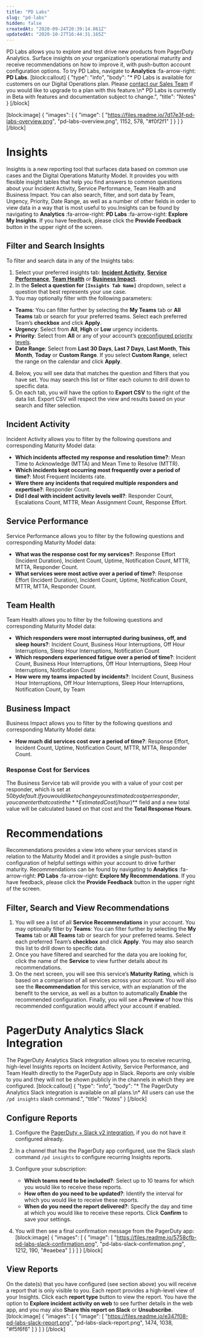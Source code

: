 ```yaml
---
title: "PD Labs"
slug: "pd-labs"
hidden: false
createdAt: "2020-09-24T20:39:14.861Z"
updatedAt: "2020-10-27T16:44:31.165Z"
---
```

PD Labs allows you to explore and test drive new products from PagerDuty Analytics. Surface insights on your organization’s operational maturity and receive recommendations on how to improve it, with push-button account configuration options. To try PD Labs, navigate to **Analytics** :fa-arrow-right: **PD Labs**. 
[block:callout]
{
  "type": "info",
  "body": "* PD Labs is available for customers on our Digital Operations plan. Please [contact our Sales Team](https://www.pagerduty.com/contact-sales/) if you would like to upgrade to a plan with this feature.\n* PD Labs is currently in Beta with features and documentation subject to change.",
  "title": "Notes"
}
[/block]

[block:image]
{
  "images": [
    {
      "image": [
        "https://files.readme.io/7d17e3f-pd-labs-overview.png",
        "pd-labs-overview.png",
        1152,
        578,
        "#f0f2f1"
      ]
    }
  ]
}
[/block]
# Insights

Insights is a new reporting tool that surfaces data based on common use cases and the Digital Operations Maturity Model. It provides you with flexible insight tables that help you find answers to common questions about your Incident Activity, Service Performance, Team Health and Business Impact. You can also search, filter, and sort data by Team, Urgency, Priority, Date Range, as well as a number of other fields in order to view data in a way that is most useful to you.Insights can be found by navigating to **Analytics** :fa-arrow-right: **PD Labs** :fa-arrow-right: **Explore My Insights**. If you have feedback, please click the **Provide Feedback** button in the upper right of the screen.

## Filter and Search Insights

To filter and search data in any of the Insights tabs:

1. Select your preferred insights tab: [**Incident Activity**](https://support.pagerduty.com/docs/pd-labs#incident-activity), [**Service Performance**](https://support.pagerduty.com/docs/pd-labs#service-performance), [**Team Health**](https://support.pagerduty.com/docs/pd-labs#team-health) or [**Business Impact**](https://support.pagerduty.com/docs/pd-labs#business-impact).
2. In the **Select a question for `[Insights Tab Name]`** dropdown, select a question that best represents your use case.
3. You may optionally filter with the following parameters: 
  * **Teams**: You can filter further by selecting the **My Teams** tab or **All Teams** tab or search for your preferred teams. Select each preferred Team’s **checkbox** and click **Apply**.
   * **Urgency**: Select from **All**, **High** or **Low** urgency incidents.
   * **Priority**: Select from **All** or any of your account’s [preconfigured priority levels](https://support.pagerduty.com/docs/incident-priority#enabling-incident-priority).
   * **Date Range**: Select from **Last 30 Days**, **Last 7 Days**, **Last Month**, **This Month**, **Today** or **Custom Range**. If you select **Custom Range**, select the range on the calendar and click **Apply**.
4. Below, you will see data that matches the question and filters that you have set. You may search this list or filter each column to drill down to specific data. 
5. On each tab, you will have the option to **Export CSV** to the right of the data list. Export CSV will respect the view and results based on your search and filter selection.  

## Incident Activity

Incident Activity allows you to filter by the following questions and corresponding Maturity Model data:

* **Which incidents affected my response and resolution time?**: Mean Time to Acknowledge (MTTA) and Mean Time to Resolve (MTTR). 
* **Which incidents kept occurring most frequently over a period of time?**: Most Frequent Incidents rate. 
* **Were there any incidents that required multiple responders and expertise?**: Responder Count.
* **Did I deal with incident activity levels well?**: Responder Count, Escalations Count, MTTR, Mean Assignment Count, Response Effort.

## Service Performance

Service Performance allows you to filter by the following questions and corresponding Maturity Model data:

* **What was the response cost for my services?**: Response Effort (Incident Duration), Incident Count, Uptime, Notification Count, MTTR, MTTA, Responder Count.
* **What services were most active over a period of time?**: Response Effort (Incident Duration), Incident Count, Uptime, Notification Count, MTTR, MTTA, Responder Count.

## Team Health 

Team Health allows you to filter by the following questions and corresponding Maturity Model data:

* **Which responders were most interrupted during business, off, and sleep hours?**: Incident Count, Business Hour Interruptions, Off Hour Interruptions, Sleep Hour Interruptions, Notification Count
* **Which responders experienced fatigue over a period of time?**: Incident Count, Business Hour Interruptions, Off Hour Interruptions, Sleep Hour Interruptions, Notification Count
* **How were my teams impacted by incidents?**: Incident Count, Business Hour Interruptions, Off Hour Interruptions, Sleep Hour Interruptions, Notification Count, by Team

## Business Impact

Business Impact allows you to filter by the following questions and corresponding Maturity Model data:

* **How much did services cost over a period of time?**: Response Effort, Incident Count, Uptime, Notification Count, MTTR, MTTA, Responder Count.

### Response Cost for Services

The Business Service tab will provide you with a value of your cost per responder, which is set at $50 by default. If you would like to change your estimated cost per responder, you can enter that cost in the **Estimated Cost ($/hour)** field and a new total value will be calculated based on that cost and the **Total Response Hours**. 

# Recommendations

Recommendations provides a view into where your services stand in relation to the Maturity Model and it provides a single push-button configuration of helpful settings within your account to drive further maturity. Recommendations can be found by navigating to **Analytics** :fa-arrow-right: **PD Labs** :fa-arrow-right: **Explore My Recommendations**. If you have feedback, please click the **Provide Feedback** button in the upper right of the screen.

## Filter, Search and View Recommendations

1. You will see a list of all **Service Recommendations** in your account. You may optionally filter by **Teams**: You can filter further by selecting the **My Teams** tab or **All Teams** tab or search for your preferred teams. Select each preferred Team’s **checkbox** and click **Apply**. You may also search this list to drill down to specific data. 
2. Once you have filtered and searched for the data you are looking for, click the name of the **Service** to view further details about its recommendations.
3. On the next screen, you will see this service’s **Maturity Rating**, which is based on a comparison of all services across your account. You will also see the **Recommendation** for this service, with an explanation of the benefit to the service, as well as a button to automatically **Enable** the recommended configuration. Finally, you will see a **Preview** of how this recommended configuration would affect your account if enabled.  

# PagerDuty Analytics Slack Integration 

The PagerDuty Analytics Slack integration allows you to receive recurring, high-level Insights reports on Incident Activity, Service Performance, and Team Health directly to the PagerDuty app in Slack. Reports are only visible to you and they will not be shown publicly in the channels in which they are configured.
[block:callout]
{
  "type": "info",
  "body": "* The PagerDuty Analytics Slack integration is available on all plans.\n* All users can use the `/pd insights` slash command.",
  "title": "Notes"
}
[/block]
## Configure Reports

1. Configure the [PagerDuty + Slack v2 integration](https://support.pagerduty.com/docs/slack-integration-guide), if you do not have it configured already.
2. In a channel that has the PagerDuty app configured, use the Slack slash command `/pd insights` to configure recurring Insights reports. 
3. Configure your subscription:

   * **Which teams need to be included?**: Select up to 10 teams for which you would like to receive these reports. 
   * **How often do you need to be updated?**: Identify the interval for which you would like to receive these reports.
   * **When do you need the report delivered?**: Specify the day and time at which you would like to receive these reports.
  Click **Confirm** to save your settings.

4. You will then see a final confirmation message from the PagerDuty app:
[block:image]
{
  "images": [
    {
      "image": [
        "https://files.readme.io/5758cfb-pd-labs-slack-confirmation.png",
        "pd-labs-slack-confirmation.png",
        1212,
        190,
        "#eaebea"
      ]
    }
  ]
}
[/block]
## View Reports

On the date(s) that you have configured (see section above) you will receive a report that is only visible to you. Each report provides a high-level view of your Insights. Click each **report type** button to view the report. You have the option to **Explore incident activity on web** to see further details in the web app, and you may also **Share this report on Slack** or **Unsubscribe**.
[block:image]
{
  "images": [
    {
      "image": [
        "https://files.readme.io/e347f08-pd-labs-slack-report.png",
        "pd-labs-slack-report.png",
        1474,
        1038,
        "#f5f6f6"
      ]
    }
  ]
}
[/block]